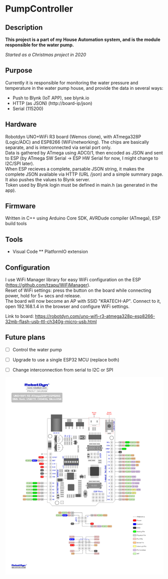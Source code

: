 # PumpController

## Description

**This project is a part of my House Automation system, and is the module responsible for the water pump.**

*Started as a Christmas project in 2020*


## Purpose
Currently it is responsible for monitoring the water pressure and temperature in the water pump house, and provide the data in several ways:

- Push to Blynk (IoT APP), see blynk.io
- HTTP (as JSON) (http://board-ip/json)
- Serial (115200)


## Hardware
Robotdyn UNO+WiFi R3 board (Wemos clone), with ATmega328P (Logic/ADC) and ESP8266 (WiFi/networking). The chips are basically separate, and is interconnected via serial port only.\
Data is gathered by ATmega using ADC0/1, then encoded as JSON and sent to ESP (by ATmega SW Serial -> ESP HW Serial for now, I might change to I2C/SPI later).\
When ESP recieves a complete, parsable JSON string, it makes the complete JSON available via HTTP (URL /json) and a simple summary page. It also pushes the values to Blynk server.\
Token used by Blynk login must be defined in main.h (as generated in the app).

## Firmware
Written in C++ using Arduino Core SDK, AVRDude compiler (ATmega), ESP build tools


## Tools

* Visual Code
** PlatformIO extension


## Configuration

I use WiFi Manager library for easy WiFi configuration on the ESP (https://github.com/tzapu/WiFiManager).\
Reset of WiFi settings: press the button on the board while connecting power, hold for 5+ secs and release.\
The board will now become an AP with SSID "KRATECH-AP". Connect to it, open 192.168.1.4 in the browser and configure WiFi settings.

Link to board: https://robotdyn.com/uno-wifi-r3-atmega328p-esp8266-32mb-flash-usb-ttl-ch340g-micro-usb.html

## Future plans
- [ ] Control the water pump
- [ ] Upgrade to use a single ESP32 MCU (replace both)
- [ ] Change interconnection from serial to I2C or SPI


![Board pinout](PINOUT_UNO-WiFi-R3-AT328-ESP8266-CH340G.jpg)
